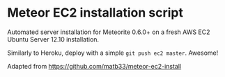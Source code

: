 # Meteor EC2 installation script

Automated server installation for Meteorite 0.6.0+ on a fresh AWS EC2 Ubuntu Server 12.10 installation.

Similarly to Heroku, deploy with a simple `git push ec2 master`. Awesome!

Adapted from https://github.com/matb33/meteor-ec2-install
